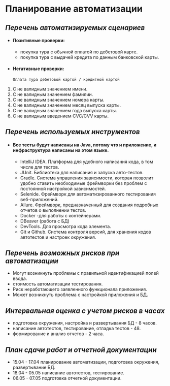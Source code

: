 # Планирование автоматизации

## _Перечень автоматизируемых сценариев_

- #### Позитивные проверки:
  * покупка тура с обычной оплатой по дебетовой карте.
  * покупка тура с выдачей кредита по данным банковской карты.

- #### Негативные проверки:
      Оплата тура дебетовой картой / кредитной картой
1. С не валидным значением имени.
2. С не валидным значением фамилии.
3. С не валидным значением номера карты.
4. С не валидным значением месяц выпуска карты.
5. С не валидным значением года выпуска карты.
6. С не валидным введением CVC/CVV карты.

## _Перечень используемых инструментов_
- #### Все тесты будут написаны на Java, потому что и приложение, и инфраструктура написаны на этом языке.
  * IntelliJ IDEA. Платформа для удобного написания кода, в том числе для тестов.
  * JUnit. Библиотека для написания и запуска авто-тестов.
  * Gradle. Система управления зависимости, которая позволит удобно ставить необходимые фреймворки без проблем с постоянной настройкой зависимостей.
  * Selenide. Фреймворк для автоматизированного тестирования веб-приложений.
  * Allure. Фреймворк, предназначенный для создания подробных отчетов о выполнении тестов.
  * Docker -для работы с контейнерами.
  * DBeaver (работа с БД)
  * DevTools. Для просмотра кода элемента.
  * Git и Github. Система контроля версий, для хранения кодов автотестов и настроек окружения.

## _Перечень возможных рисков при автоматизации_
  * Могут возникнуть проблемы с правильной идентификацией полей ввода.
  * стоимость автоматизации тестирования.
  * Риск неработающего заявленного функционала приложения.
  * Может возникнуть проблема с настройкой приложения и БД.

## _Интервальная оценка с учетом рисков в часах_
* подготовка окружения, настройка и развертывания БД - 8 часов.
* написание автотестов, тестирование, отладка тестов - 48.
* формирование и анализ отчетов - 2 часа.

## _План сдачи работ и отчетной документации_
* 15.04 - 17.04 планирование автоматизации, подготовка окружения, развертывание БД.
* 18.04 - 05.05 написание автотестов, тестирование.
* 06.05 - 07.05 подготовка отчетной документации.
